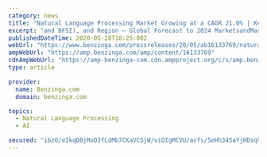 ```yaml
---
category: news
title: "Natural Language Processing Market Growing at a CAGR 21.0% | Key Player IBM, Microsoft, Google, AWS, Facebook"
excerpt: "and BFSI), and Region – Global Forecast to 2024 MarketsandMarkets forecasts the global Natural Language Processing (NLP) Market size to grow from USD 10.2 billion in 2019 to USD 26.4 billion by ..."
publishedDateTime: 2020-05-28T18:25:00Z
webUrl: "https://www.benzinga.com/pressreleases/20/05/ab16133769/natural-language-processing-market-growing-at-a-cagr-21-0-key-player-ibm-microsoft-google-aws-fac"
ampWebUrl: "https://amp.benzinga.com/amp/content/16133769"
cdnAmpWebUrl: "https://amp-benzinga-com.cdn.ampproject.org/c/s/amp.benzinga.com/amp/content/16133769"
type: article

provider:
  name: Benzinga.com
  domain: benzinga.com

topics:
  - Natural Language Processing
  - AI

secured: "ibzO/eIkqD8jMoO3fLdMb7CKaVCSjW/viOIgMCVU/avfs/5eHh345aYjHDsqV85AevV9sPrY5aPkvjKtYziSkjudaUP7BrQLcBxOtBp6gbcxCApn3azDx8ZFUkD4lDjCotCHjNZhvWpea0I5gYLXeWt3dlIuQyzk51Ecq4cIdw/NWB5hjpkltTbE8K4Ca295BjSISNZjPTVyiIo/lV9d9l4487888MQHONaJGfRdC7eby46hqP0okzPCE1i2A7VyXQ8tQwRfJCEaQsn0wG1cY4SLVDexaTxTA0kfowwJjrktxeaEkSIMYGMp1ZNWFq4A99fQPZMZIDopffPfk0CeHA==;cwDAisGSi9aIOaLuKJWM3w=="
---
```


